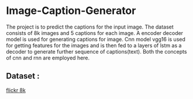 # Image-Caption-Generator
The project is to predict the captions for the input image.
The dataset consists of 8k images and 5 captions for each image.
A encoder decoder model is used for generating captions for image. Cnn model vgg16 is used for getting features for the images and is then fed to a layers of lstm as a decoder to generate further sequence of captions(text). Both the concepts of cnn and rnn are employed here.

## Dataset :<br>
[flickr 8k](https://www.kaggle.com/datasets/adityajn105/flickr8k)
